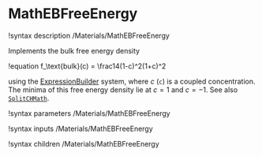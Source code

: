 # MathEBFreeEnergy

!syntax description /Materials/MathEBFreeEnergy

Implements the bulk free energy density

!equation
f_\text{bulk}(c) = \frac14(1-c)^2(1+c)^2

using the [ExpressionBuilder](/ExpressionBuilder.md) system, where $c$ (`c`) is
a coupled concentration. The minima of this free energy density lie at $c=1$ and
$c=-1$. See also [`SplitCHMath`](/SplitCHMath.md).

!syntax parameters /Materials/MathEBFreeEnergy

!syntax inputs /Materials/MathEBFreeEnergy

!syntax children /Materials/MathEBFreeEnergy
